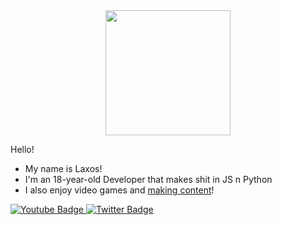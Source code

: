 <div id="header" align="center">
  <img src="https://media.tenor.com/0c728qn5y6cAAAAi/gengar-pokemon.gif" width="200"/>
</div>

Hello!

- My name is Laxos!
- I'm an 18-year-old Developer that makes shit in JS n Python
- I also enjoy video games and [making content](https://twitch.tv/marscres)!

<div id="badges">
  <a href="https://www.youtube.com/channel/UCisczzgGI-BcYVLDoHhpdGg">
    <img src="https://img.shields.io/badge/YouTube-red?style=for-the-badge&logo=youtube&logoColor=white" alt="Youtube Badge"/>
  </a>
  <a href="https://twitter.com/o73g">
    <img src="https://img.shields.io/badge/Twitter-blue?style=for-the-badge&logo=twitter&logoColor=white" alt="Twitter Badge"/>
  </a>
</div>
